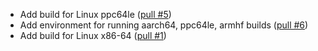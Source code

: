 
- Add build for Linux ppc64le ([pull #5](https://github.com/supergrecko/gcc/pull/5))
- Add environment for running aarch64, ppc64le, armhf builds ([pull #6](https://github.com/supergrecko/gcc/pull/6))
- Add build for Linux x86-64 ([pull #1](https://github.com/supergrecko/gcc/pull/1))